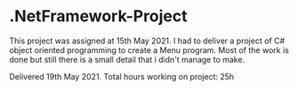 # .NetFramework-Project

This project was assigned at 15th May 2021.
I had to deliver a project of C# object oriented programming 
to create a Menu program.
Most of the work is done but still there is a small detail that i didn't manage to make. 

Delivered 19th May 2021.
Total hours working on project: 25h
